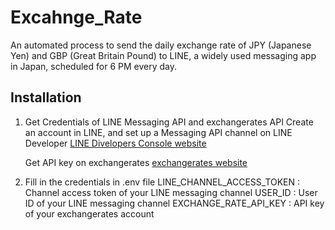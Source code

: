 # Excahnge_Rate

An automated process to send the daily exchange rate of JPY (Japanese Yen) and GBP (Great Britain Pound) to LINE, a widely used messaging app in Japan, scheduled for 6 PM every day.

## Installation

1. Get Credentials of LINE Messaging API and exchangerates API
   Create an account in LINE, and set up a Messaging API channel on LINE Developer
   [LINE Divelopers Console website](https://developers.line.biz/console)

   Get API key on exchangerates
   [exchangerates website](https://exchangeratesapi.io/)

4. Fill in the credentials in .env file
   LINE_CHANNEL_ACCESS_TOKEN : Channel access token of your LINE messaging channel
   USER_ID : User ID of your LINE messaging channel
   EXCHANGE_RATE_API_KEY : API key of your exchangerates account
   
